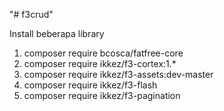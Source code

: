 "# f3crud" 

Install beberapa library 
1. composer require bcosca/fatfree-core
2. composer require ikkez/f3-cortex:1.*
3. composer require ikkez/f3-assets:dev-master
4. composer require ikkez/f3-flash
5. composer require ikkez/f3-pagination
